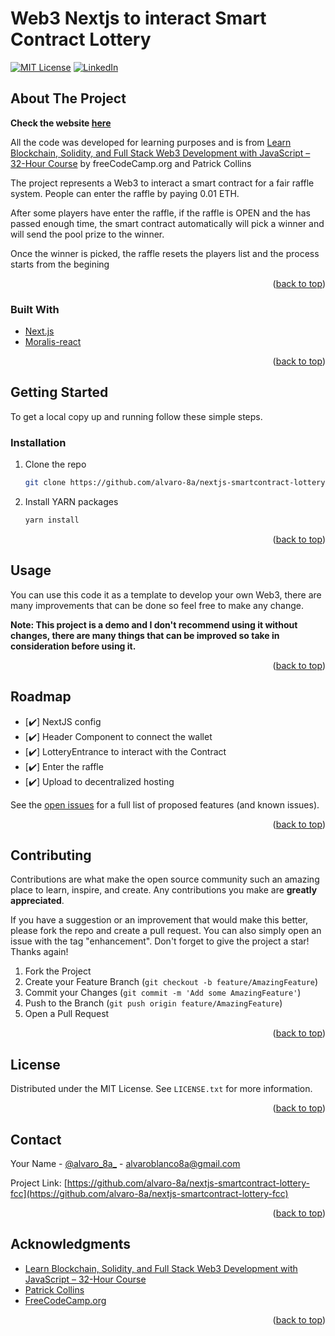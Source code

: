 # Web3 Nextjs to interact Smart Contract Lottery


[![MIT License][license-shield]][license-url]
[![LinkedIn][linkedin-shield]][linkedin-url]


<!-- ABOUT THE PROJECT -->
## About The Project

**Check the website [here](https://alvaro-8a-decentralizedlottery.on.fleek.co/)**

All the code was developed for learning purposes and is from [Learn Blockchain, Solidity, and Full Stack Web3 Development with JavaScript – 32-Hour Course](https://www.youtube.com/watch?v=gyMwXuJrbJQ&lis) by freeCodeCamp.org and Patrick Collins

The project represents a Web3 to interact a smart contract for a fair raffle system. People can enter the raffle by paying 0.01 ETH.

After some players have enter the raffle, if the raffle is OPEN and the has passed enough time, the smart contract automatically will pick a winner and will send the pool prize to the winner. 

Once the winner is picked, the raffle resets the players list and the process starts from the begining

<p align="right">(<a href="#top">back to top</a>)</p>


### Built With

* [Next.js](https://nextjs.org/)
* [Moralis-react](https://github.com/MoralisWeb3/react-moralis)

<p align="right">(<a href="#top">back to top</a>)</p>



<!-- GETTING STARTED -->
## Getting Started

To get a local copy up and running follow these simple steps.

### Installation

1. Clone the repo
   ```sh
   git clone https://github.com/alvaro-8a/nextjs-smartcontract-lottery-fcc.git
   ```
2. Install YARN packages
   ```sh
   yarn install
   ```

<p align="right">(<a href="#top">back to top</a>)</p>



<!-- USAGE EXAMPLES -->
## Usage

You can use this code it as a template to develop your own Web3, there are many improvements that can be done so feel free to make any change.

**Note: This project is a demo and I don't recommend using it without changes, there are many things that can be improved so take in consideration before using it.**


<p align="right">(<a href="#top">back to top</a>)</p>



<!-- ROADMAP -->
## Roadmap

- [✔️] NextJS config
- [✔️] Header Component to connect the wallet
- [✔️] LotteryEntrance to interact with the Contract
- [✔️] Enter the raffle
- [✔️] Upload to decentralized hosting

See the [open issues](https://github.com/alvaro-8a/nextjs-smartcontract-lottery-fcc/issues) for a full list of proposed features (and known issues).

<p align="right">(<a href="#top">back to top</a>)</p>



<!-- CONTRIBUTING -->
## Contributing

Contributions are what make the open source community such an amazing place to learn, inspire, and create. Any contributions you make are **greatly appreciated**.

If you have a suggestion or an improvement that would make this better, please fork the repo and create a pull request. You can also simply open an issue with the tag "enhancement".
Don't forget to give the project a star! Thanks again!

1. Fork the Project
2. Create your Feature Branch (`git checkout -b feature/AmazingFeature`)
3. Commit your Changes (`git commit -m 'Add some AmazingFeature'`)
4. Push to the Branch (`git push origin feature/AmazingFeature`)
5. Open a Pull Request

<p align="right">(<a href="#top">back to top</a>)</p>



<!-- LICENSE -->
## License

Distributed under the MIT License. See `LICENSE.txt` for more information.

<p align="right">(<a href="#top">back to top</a>)</p>



<!-- CONTACT -->
## Contact

Your Name - [@alvaro_8a_](https://twitter.com/alvaro_8a_) - alvaroblanco8a@gmail.com

Project Link: [https://github.com/alvaro-8a/nextjs-smartcontract-lottery-fcc](https://github.com/alvaro-8a/nextjs-smartcontract-lottery-fcc)

<p align="right">(<a href="#top">back to top</a>)</p>



<!-- ACKNOWLEDGMENTS -->
## Acknowledgments

* [Learn Blockchain, Solidity, and Full Stack Web3 Development with JavaScript – 32-Hour Course](https://www.youtube.com/watch?v=gyMwXuJrbJQ&lis)
* [Patrick Collins](https://www.youtube.com/c/PatrickCollins)
* [FreeCodeCamp.org](https://www.youtube.com/c/Freecodecamp)

<p align="right">(<a href="#top">back to top</a>)</p>



<!-- MARKDOWN LINKS & IMAGES -->
<!-- https://www.markdownguide.org/basic-syntax/#reference-style-links -->
[contributors-shield]: https://img.shields.io/github/contributors/alvaro-8a/nextjs-smartcontract-lottery-fcc.svg?style=for-the-badge
[contributors-url]: https://github.com/alvaro-8a/nextjs-smartcontract-lottery-fcc/graphs/contributors
[forks-shield]: https://img.shields.io/github/forks/alvaro-8a/nextjs-smartcontract-lottery-fcc.svg?style=for-the-badge
[forks-url]: https://github.com/alvaro-8a/nextjs-smartcontract-lottery-fcc/network/members
[stars-shield]: https://img.shields.io/github/stars/alvaro-8a/nextjs-smartcontract-lottery-fcc.svg?style=for-the-badge
[stars-url]: https://github.com/alvaro-8a/nextjs-smartcontract-lottery-fcc/stargazers
[issues-shield]: https://img.shields.io/github/issues/alvaro-8a/nextjs-smartcontract-lottery-fcc.svg?style=for-the-badge
[issues-url]: https://github.com/alvaro-8a/nextjs-smartcontract-lottery-fcc/issues
[license-shield]: https://img.shields.io/github/license/alvaro-8a/nextjs-smartcontract-lottery-fcc.svg?style=for-the-badge
[license-url]: https://github.com/alvaro-8a/nextjs-smartcontract-lottery-fcc/blob/main/LICENSE
[linkedin-shield]: https://img.shields.io/badge/-LinkedIn-black.svg?style=for-the-badge&logo=linkedin&colorB=555
[linkedin-url]: https://linkedin.com/in/alvaro-blanco-ochoa-9b14561a9
[product-screenshot]: images/screenshot.png

